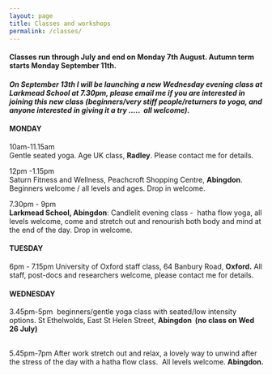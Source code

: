 ```yaml
---
layout: page
title: Classes and workshops
permalink: /classes/
---
```



#### Classes run through July and end on Monday 7th August. Autumn term starts Monday September 11th.

#### *On September 13th I will be launching a new Wednesday evening class at Larkmead School at 7.30pm, please email me if you are interested in joining this new class (beginners/very stiff people/returners to yoga, and anyone interested in giving it a try ….. &nbsp;all welcome).*

#### **MONDAY**

10am-11.15am
<br>Gentle seated yoga. Age UK class, **Radley**. Please contact me for details.

12pm -1.15pm
<br>Saturn Fitness and Wellness, Peachcroft Shopping Centre, **Abingdon**. Beginners welcome / all levels and ages. Drop in welcome.

7.30pm - 9pm
<br>**Larkmead School, Abingdon**: Candlelit evening class -&nbsp; hatha flow yoga, all levels welcome, come and stretch out and renourish both body and mind at the end of the day. Drop in welcome.

#### **TUESDAY**

6pm - 7.15pm University of Oxford staff class, 64 Banbury Road, **Oxford.** All staff, post-docs and researchers welcome, please contact me for details.

#### **WEDNESDAY**

3.45pm-5pm&nbsp; beginners/gentle yoga class with seated/low intensity options. St Ethelwolds, East St Helen Street, **Abingdon&nbsp; (no class on Wed 26 July)**
<br>&nbsp;

5.45pm-7pm After work stretch out and relax, a lovely way to unwind after the stress of the day with a hatha flow class.&nbsp; All levels welcome. **Abingdon.**

<br>&nbsp;